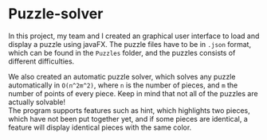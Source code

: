 # Puzzle-solver

In this project, my team and I created an graphical user interface to load and display a puzzle using javaFX. The puzzle files have to be in `.json` format, which can be found in the `Puzzles` folder, and the puzzles consists of different difficulties.  
  
We also created an automatic puzzle solver, which solves any puzzle automatically in `O(n^2m^2)`, where `n` is the number of pieces, and `m` the number of points of every piece. Keep in mind that not all of the puzzles are actually solvable!  
The program supports features such as hint, which highlights two pieces, which have not been put together yet, and if some pieces are identical, a feature will display identical pieces with the same color. 
